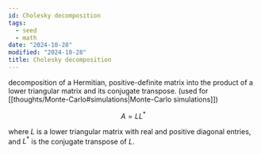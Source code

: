 ```yaml
---
id: Cholesky decomposition
tags:
  - seed
  - math
date: "2024-10-28"
modified: "2024-10-28"
title: Cholesky decomposition
---
```


decomposition of a Hermitian, positive-definite matrix into the product of a lower triangular matrix and its conjugate transpose. (used for [[thoughts/Monte-Carlo#simulations|Monte-Carlo simulations]])

$$
A = LL^{*}
$$

where $L$ is a lower triangular matrix with real and positive diagonal entries, and $L^{*}$ is the conjugate transpose of $L$.
